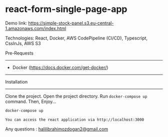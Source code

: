 # react-form-single-page-app

Demo link: https://simple-stock-panel.s3.eu-central-1.amazonaws.com/index.html

Technologies: React, Docker, AWS CodePipeline (CI/CD), Typescript, CssInJs, AWS S3

Pre-Requests

------------

* Docker (https://docs.docker.com/get-docker/)

------------

Installation

------------

Clone the project. Open the project directory. Run `docker-compose up` command. Then, Enjoy...

```bash
docker-compose up
```

```tip
You can access the react application via http://localhost:3000
```

Any questions : <halilibrahimozdogan2@gmail.com>
